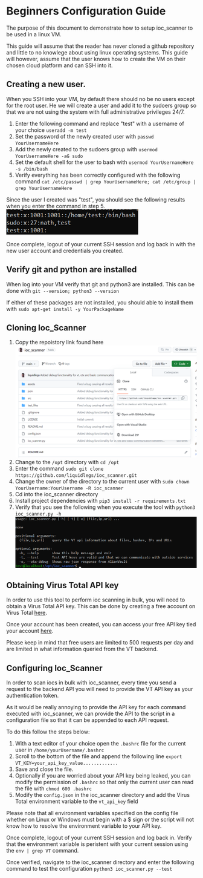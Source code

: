 # Beginners Configuration Guide
The purpose of this document to demonstrate how to setup ioc_scanner to be used in a linux VM.

This guide will assume that the reader has never cloned a github repository and little to no knowlege about using linux operating systems. This guide will however, assume that the user knows how to create the VM on their chosen cloud platform and can SSH into it.

## Creating a new user.
When you SSH into your VM, by default there should no be no users except for the root user.
He we will create a user and add it to the sudoers group so that we are not using the system with full administrative privileges 24/7.

1. Enter the following command and replace "test" with a username of your choice `useradd -m test`
2. Set the password of the newly created user with `passwd YourUsernameHere`
3. Add the newly created to the sudoers group with `usermod YourUsernameHere -aG sudo`
4. Set the default shell for the user to bash with `usermod YourUsernameHere -s /bin/bash`
5. Verify everything has been correctly configured with the following command `cat /etc/passwd | grep YourUsernameHere; cat /etc/group | grep YourUsernameHere`

Since the user I created was "test", you should see the following results when you enter the command in step 5.
![user](assets/users.png)

Once complete, logout of your current SSH session and log back in with the new user account and credentials you created.

## Verify git and python are installed
When log into your VM verify that git and python3 are installed. This can be done with `git --version; python3 --version`

If either of these packages are not installed, you should able to install them with `sudo apt-get install -y YourPackageName`

## Cloning Ioc_Scanner
1. Copy the repoistory link found here
![repo](assets/clone.png)
2. Change to the `/opt` directory with `cd /opt`
3. Enter the command `sudo git clone https://github.com/liquidlegs/ioc_scanner.git`
4. Change the owner of the directory to the current user with `sudo chown YourUsername:YourUsername -R ioc_scanner`
5. Cd into the ioc_scanner directory
6. Install project dependencies with `pip3 install -r requirements.txt`
7. Verify that you see the following when you execute the tool with `python3 ioc_scanner.py -h`
![help](assets/help.png)

## Obtaining Virus Total API key
In order to use this tool to perform ioc scanning in bulk, you will need to obtain a Virus Total API key. This can be done by creating a free account on Virus Total [here](https://www.virustotal.com/gui/join-us).

Once your account has been created, you can access your free API key tied your account [here](https://www.virustotal.com/gui/my-apikey).

Please keep in mind that free users are limited to 500 requests per day and are limited in what information queried from the VT backend.

## Configuring Ioc_Scanner
In order to scan iocs in bulk with ioc_scanner, every time you send a request to the backend API you will need to provide the VT API key as your authentication token.

As it would be really annoying to provide the API key for each command executed with ioc_scanner, we can provide the API to the script in a configuration file so that it can be appended to each API request.

To do this follow the steps below:
1. With a text editor of your choice open the `.bashrc` file for the current user in `/home/yourUsername/.bashrc`
2. Scroll to the bottom of the file and append the following line `export VT_KEY=your_api_key_value.............`
3. Save and close the file.
4. Optionally if you are worried about your API key being leaked, you can modify the permission of `.bashrc` so that only the current user can read the file with `chmod 600 .bashrc`
5. Modify the `config.json` in the ioc_scanner directory and add the Virus Total environment variable to the `vt_api_key` field

Please note that all environment variables specified on the config file whether on Linux or Windows must begin with a $ sign or the script will not know how to resolve the environment variable to your API key.

Once complete, logout of your current SSH session and log back in.
Verify that the environment variable is peristent with your current session using the `env | grep VT` command.

Once verified, navigate to the ioc_scanner directory and enter the following command to test the configuration `python3 ioc_scanner.py --test`